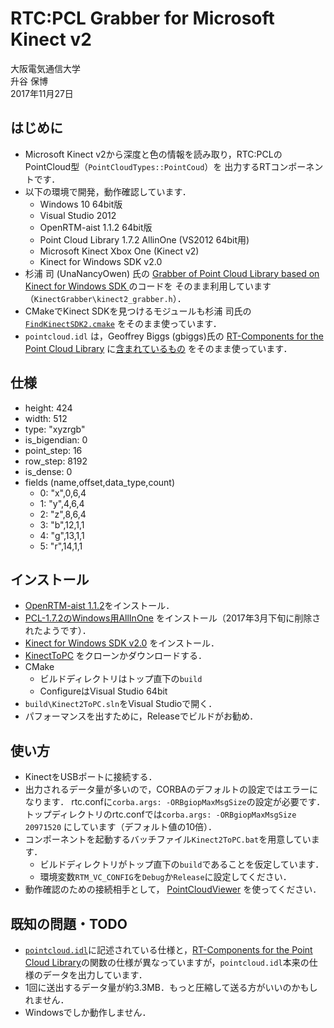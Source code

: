 # RTC:PCL Grabber for Microsoft Kinect v2

大阪電気通信大学  
升谷 保博  
2017年11月27日

## はじめに

- Microsoft Kinect v2から深度と色の情報を読み取り，RTC:PCLのPointCloud型（`PointCloudTypes::PointCoud`）を
出力するRTコンポーネントです．
- 以下の環境で開発，動作確認しています．
  - Windows 10 64bit版
  - Visual Studio 2012
  - OpenRTM-aist 1.1.2 64bit版
  - Point Cloud Library 1.7.2 AllinOne (VS2012 64bit用)
  - Microsoft Kinect Xbox One (Kinect v2)
  - Kinect for Windows SDK v2.0
- 杉浦 司 (UnaNancyOwen) 氏の
[Grabber of Point Cloud Library based on Kinect for Windows SDK ](https://github.com/UnaNancyOwen/KinectGrabber/tree/Kinect2Grabber)のコードを
そのまま利用しています（`KinectGrabber\kinect2_grabber.h`）．
- CMakeでKinect SDKを見つけるモジュールも杉浦 司氏の
[`FindKinectSDK2.cmake`](https://github.com/UnaNancyOwen/KinectGrabber/blob/Kinect2Grabber/Sample/FindKinectSDK2.cmake)
をそのまま使っています．
- `pointcloud.idl` は，Geoffrey Biggs (gbiggs)氏の
[RT-Components for the Point Cloud Library](https://github.com/gbiggs/rtcpcl/)
に[含まれているもの](https://github.com/gbiggs/rtcpcl/blob/master/pc_type/pointcloud.idl)
をそのまま使っています．

## 仕様

- height: 424
- width: 512
- type: "xyzrgb"
- is_bigendian: 0
- point_step: 16
- row_step: 8192
- is_dense: 0
- fields (name,offset,data_type,count)
  - 0: "x",0,6,4
  - 1: "y",4,6,4
  - 2: "z",8,6,4
  - 3: "b",12,1,1
  - 4: "g",13,1,1
  - 5: "r",14,1,1

## インストール

- [OpenRTM-aist 1.1.2](http://www.openrtm.org/openrtm/ja/node/6034)をインストール．
- [PCL-1.7.2のWindows用AllInOne](https://onedrive.live.com/?authkey=!ACFnPNzPhXJ0FtU&id=EC9EBB2646FF189A!49089&cid=EC9EBB2646FF189A)
をインストール（2017年3月下旬に削除されたようです）．
- [Kinect for Windows SDK v2.0](https://www.microsoft.com/en-us/download/details.aspx?id=44561)
をインストール．
- [KinectToPC](https://github.com/MasutaniLab/Kinect2ToPC)
をクローンかダウンロードする．
- CMake
  - ビルドディレクトリはトップ直下の`build`
  - ConfigureはVisual Studio 64bit
- `build\Kinect2ToPC.sln`をVisual Studioで開く．
- パフォーマンスを出すために，Releaseでビルドがお勧め．

## 使い方

- KinectをUSBポートに接続する．
- 出力されるデータ量が多いので，CORBAのデフォルトの設定ではエラーになります．
rtc.confに`corba.args: -ORBgiopMaxMsgSize`の設定が必要です．
トップディレクトリのrtc.confでは`corba.args: -ORBgiopMaxMsgSize 20971520`
にしています（デフォルト値の10倍）．
- コンポーネントを起動するバッチファイル`Kinect2ToPC.bat`を用意しています．
  - ビルドディレクトリがトップ直下の`build`であることを仮定しています．
  - 環境変数`RTM_VC_CONFIG`を`Debug`か`Release`に設定してください．
- 動作確認のための接続相手として，
[PointCloudViewer](https://github.com/MasutaniLab/PointCloudViewer)
を使ってください．

## 既知の問題・TODO

- [`pointcloud.idl`](https://github.com/gbiggs/rtcpcl/blob/master/pc_type/pointcloud.idl)に記述されている仕様と，[RT-Components for the Point Cloud Library](https://github.com/gbiggs/rtcpcl/)の関数の仕様が異なっていますが，`pointcloud.idl`本来の仕様のデータを出力しています．
- 1回に送出するデータ量が約3.3MB．もっと圧縮して送る方がいいのかもしれません．
- Windowsでしか動作しません．
